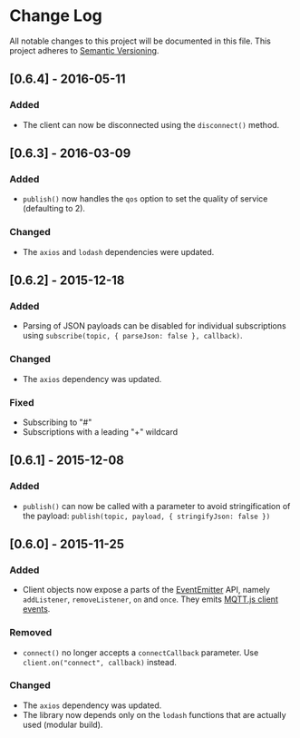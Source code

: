 # Change Log
All notable changes to this project will be documented in this file.
This project adheres to [Semantic Versioning](http://semver.org/).

## [0.6.4] - 2016-05-11

### Added
- The client can now be disconnected using the `disconnect()` method.

## [0.6.3] - 2016-03-09

### Added
- `publish()` now handles the `qos` option to set the quality of service (defaulting to 2).

### Changed
- The `axios` and `lodash` dependencies were updated.

## [0.6.2] - 2015-12-18

### Added
- Parsing of JSON payloads can be disabled for individual subscriptions using `subscribe(topic, { parseJson: false }, callback)`.

### Changed
- The `axios` dependency was updated.

### Fixed
- Subscribing to "#"
- Subscriptions with a leading "+" wildcard

## [0.6.1] - 2015-12-08

### Added
- `publish()` can now be called with a parameter to avoid stringification of the payload: `publish(topic, payload, { stringifyJson: false })`

## [0.6.0] - 2015-11-25

### Added
- Client objects now expose a parts of the [EventEmitter](https://nodejs.org/api/events.html#events_class_events_eventemitter) API, namely `addListener`, `removeListener`, `on` and `once`. They emits [MQTT.js client events](https://github.com/mqttjs/MQTT.js#event-connect).

### Removed
- `connect()` no longer accepts a `connectCallback` parameter. Use `client.on("connect", callback)` instead.

### Changed
- The `axios` dependency was updated.
- The library now depends only on the `lodash` functions that are actually used (modular build).
